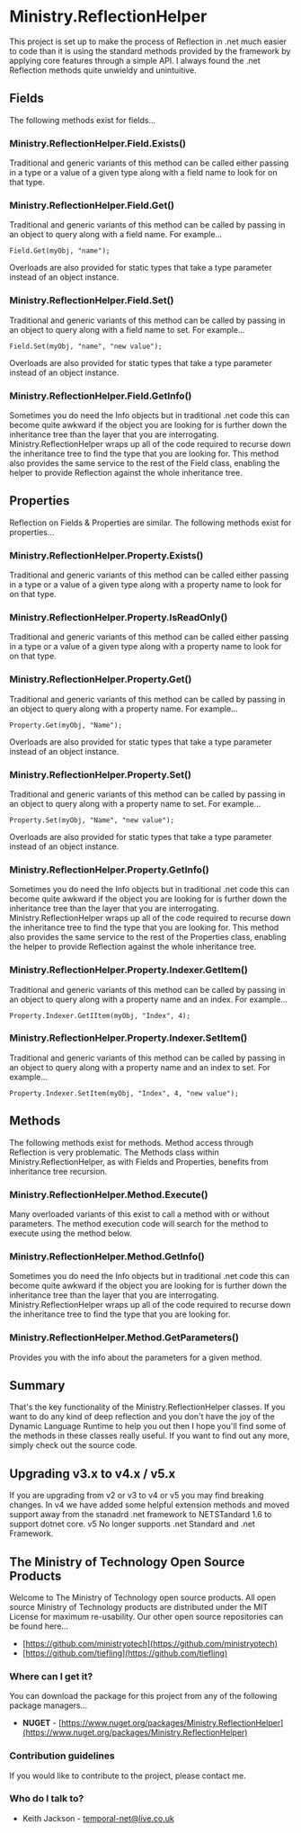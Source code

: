 # Ministry.ReflectionHelper
This project is set up to make the process of Reflection in .net much easier to code than it is using the standard methods provided by the framework by applying core features through a simple API. I always found the .net Reflection methods quite unwieldy and unintuitive.

## Fields
The following methods exist for fields...

### Ministry.ReflectionHelper.Field.Exists()
Traditional and generic variants of this method can be called either passing in a type or a value of a given type along with a field name to look for on that type.

### Ministry.ReflectionHelper.Field.Get()
Traditional and generic variants of this method can be called by passing in an object to query along with a field name. For example...
```
Field.Get(myObj, "name");
```
Overloads are also provided for static types that take a type parameter instead of an object instance.

### Ministry.ReflectionHelper.Field.Set()
Traditional and generic variants of this method can be called by passing in an object to query along with a field name to set. For example...
```
Field.Set(myObj, "name", "new value");
```
Overloads are also provided for static types that take a type parameter instead of an object instance.

### Ministry.ReflectionHelper.Field.GetInfo()
Sometimes you do need the Info objects but in traditional .net code this can become quite awkward if the object you are looking for is further down the inheritance tree than the layer that you are interrogating. Ministry.ReflectionHelper wraps up all of the code required to recurse down the inheritance tree to find the type that you are looking for. This method also provides the same service to the rest of the Field class, enabling the helper to provide Reflection against the whole inheritance tree.

## Properties
Reflection on Fields & Properties are similar. The following methods exist for properties...

### Ministry.ReflectionHelper.Property.Exists()
Traditional and generic variants of this method can be called either passing in a type or a value of a given type along with a property name to look for on that type.

### Ministry.ReflectionHelper.Property.IsReadOnly()
Traditional and generic variants of this method can be called either passing in a type or a value of a given type along with a property name to look for on that type.

### Ministry.ReflectionHelper.Property.Get()
Traditional and generic variants of this method can be called by passing in an object to query along with a property name. For example...
```
Property.Get(myObj, "Name");
```
Overloads are also provided for static types that take a type parameter instead of an object instance.

### Ministry.ReflectionHelper.Property.Set()
Traditional and generic variants of this method can be called by passing in an object to query along with a property name to set. For example...
```
Property.Set(myObj, "Name", "new value");
```
Overloads are also provided for static types that take a type parameter instead of an object instance.

### Ministry.ReflectionHelper.Property.GetInfo()
Sometimes you do need the Info objects but in traditional .net code this can become quite awkward if the object you are looking for is further down the inheritance tree than the layer that you are interrogating. Ministry.ReflectionHelper wraps up all of the code required to recurse down the inheritance tree to find the type that you are looking for. This method also provides the same service to the rest of the Properties class, enabling the helper to provide Reflection against the whole inheritance tree.

### Ministry.ReflectionHelper.Property.Indexer.GetItem()
Traditional and generic variants of this method can be called by passing in an object to query along with a property name and an index. For example...
```
Property.Indexer.GetIItem(myObj, "Index", 4);
```

### Ministry.ReflectionHelper.Property.Indexer.SetItem()
Traditional and generic variants of this method can be called by passing in an object to query along with a property name and an index to set. For example...
```
Property.Indexer.SetItem(myObj, "Index", 4, "new value");
```

## Methods
The following methods exist for methods. Method access through Reflection is very problematic. The Methods class within Ministry.ReflectionHelper, as with Fields and Properties, benefits from inheritance tree recursion.

### Ministry.ReflectionHelper.Method.Execute()
Many overloaded variants of this exist to call a method with or without parameters. The method execution code will search for the method to execute using the method below.

### Ministry.ReflectionHelper.Method.GetInfo()
Sometimes you do need the Info objects but in traditional .net code this can become quite awkward if the object you are looking for is further down the inheritance tree than the layer that you are interrogating. Ministry.ReflectionHelper wraps up all of the code required to recurse down the inheritance tree to find the type that you are looking for.

### Ministry.ReflectionHelper.Method.GetParameters()
Provides you with the info about the parameters for a given method.

## Summary
That's the key functionality of the Ministry.ReflectionHelper classes. If you want to do any kind of deep reflection and you don't have the joy of the Dynamic Language Runtime to help you out then I hope you'll find some of the methods in these classes really useful. If you want to find out any more, simply check out the source code.

## Upgrading v3.x to v4.x / v5.x
If you are upgrading from v2 or v3 to v4 or v5 you may find breaking changes. In v4 we have added some helpful extension methods and moved support away from the stanadrd .net framework to NETSTandard 1.6 to support dotnet core.
v5 No longer supports .net Standard and .net Framework.

## The Ministry of Technology Open Source Products
Welcome to The Ministry of Technology open source products. All open source Ministry of Technology products are distributed under the MIT License for maximum re-usability.
Our other open source repositories can be found here...

* [https://github.com/ministryotech](https://github.com/ministryotech)
* [https://github.com/tiefling](https://github.com/tiefling)

### Where can I get it?
You can download the package for this project from any of the following package managers...

- **NUGET** - [https://www.nuget.org/packages/Ministry.ReflectionHelper](https://www.nuget.org/packages/Ministry.ReflectionHelper)

### Contribution guidelines
If you would like to contribute to the project, please contact me.

### Who do I talk to?
* Keith Jackson - temporal-net@live.co.uk
